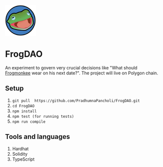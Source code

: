 <img src="assets/frogtoken.png" height='100px'/>

# FrogDAO


An experiment to govern very crucial decisions like "What should [Frogmonkee](https://twitter.com/frogmonkee?ref_src=twsrc%5Egoogle%7Ctwcamp%5Eserp%7Ctwgr%5Eauthor) wear on his next date?". The project will live on Polygon chain.

## Setup

1. `git pull  https://github.com/PradhumnaPancholi/FrogDAO.git`
2. `cd FrogDAO`
3. `npm install`
4. `npm test (for running tests)` 
5. `npm run compile`

## Tools and languages

1. Hardhat
2. Solidity
3. TypeScript

